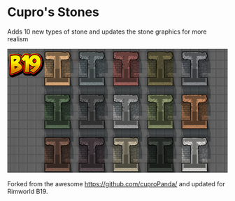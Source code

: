 # Cupro's Stones

Adds 10 new types of stone and updates the stone graphics for more realism

![Preview](https://raw.githubusercontent.com/Benjamin-S/Cupros-Stones/master/About/Preview.png)

Forked from the awesome https://github.com/cuproPanda/ and updated for Rimworld B19.